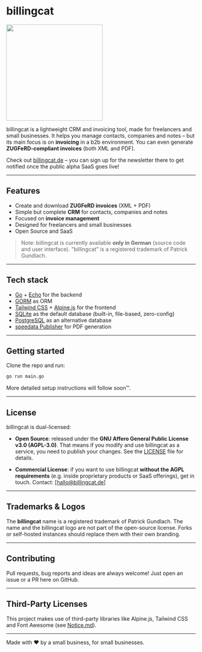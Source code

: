 # billingcat


<img src="https://billingcat.de/images/billingcat.png" width="256">

billingcat is a lightweight CRM and invoicing tool, made for freelancers and small businesses.
It helps you manage contacts, companies and notes – but its main focus is on **invoicing** in a b2b environment.
You can even generate **ZUGFeRD-compliant invoices** (both XML and PDF).

Check out [billingcat.de](https://billingcat.de) – you can sign up for the newsletter there to get notified once the public alpha SaaS goes live!

---

## Features

- Create and download **ZUGFeRD invoices** (XML + PDF)
- Simple but complete **CRM** for contacts, companies and notes
- Focused on **invoice management**
- Designed for freelancers and small businesses
- Open Source and SaaS

>  Note: billingcat is currently available **only in German** (source code and user interface).
> "billingcat" is a registered trademark of Patrick Gundlach.

---

## Tech stack

- [Go](https://go.dev/) + [Echo](https://echo.labstack.com/) for the backend
- [GORM](https://gorm.io/) as ORM
- [Tailwind CSS](https://tailwindcss.com/) + [Alpine.js](https://alpinejs.dev/) for the frontend
- [SQLite](https://www.sqlite.org/) as the default database (built-in, file-based, zero-config)
- [PostgreSQL](https://www.postgresql.org/) as an alternative database
- [speedata Publisher](https://github.com/speedata/publisher) for PDF generation

---

## Getting started

Clone the repo and run:

```bash
go run main.go
```

More detailed setup instructions will follow soon™.

---

## License

billingcat is dual-licensed:

- **Open Source**: released under the **GNU Affero General Public License v3.0 (AGPL-3.0)**.
  That means if you modify and use billingcat as a service, you need to publish your changes.
  See the [LICENSE](./License.md) file for details.

- **Commercial License**: if you want to use billingcat **without the AGPL requirements** (e.g. inside proprietary products or SaaS offerings), get in touch.
Contact: [hallo@billingcat.de]

---

## Trademarks & Logos

The **billingcat** name is a registered trademark of
Patrick Gundlach. The name and the billingcat logo are not part of the open-source license.
Forks or self-hosted instances should replace them with their own branding.

---

## Contributing

Pull requests, bug reports and ideas are always welcome!
Just open an issue or a PR here on GitHub.

---

## Third-Party Licenses

This project makes use of third-party libraries like Alpine.js, Tailwind CSS and Font Awesome (see [Notice.md](./Notice.md)).

---



Made with ❤️ by a small business, for small businesses.